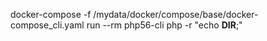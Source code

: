 docker-compose -f /mydata/docker/compose/base/docker-compose_cli.yaml run --rm php56-cli php -r "echo __DIR__;"